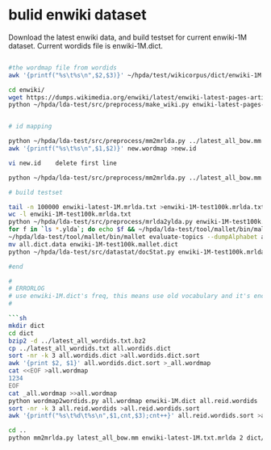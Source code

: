 bulid enwiki dataset
======================

Download the latest enwiki data, and build testset for current enwiki-1M dataset.
Current wordids file is enwiki-1M.dict.

```sh

#the wordmap file from wordids
awk '{printf("%s\t%s\n",$2,$3)}' ~/hpda/test/wikicorpus/dict/enwiki-1M.newmap.txt > enwiki-1M.dict

cd enwiki/
wget https://dumps.wikimedia.org/enwiki/latest/enwiki-latest-pages-articles.xml.bz2
python ~/hpda/lda-test/src/preprocess/make_wiki.py enwiki-latest-pages-articles.xml.bz2 latest


# id mapping

python ~/hpda/lda-test/src/preprocess/mm2mrlda.py ../latest_all_bow.mm enwiki-latest-1M.mrlda.txt 2 new.wordmap
awk '{printf("%s\t%s\n",$1,$2)}' new.wordmap >new.id

vi new.id    delete first line

python ~/hpda/lda-test/src/preprocess/mm2mrlda.py ../latest_all_bow.mm enwiki-latest-1M.mrlda.txt 2 new.id

# build testset

tail -n 100000 enwiki-latest-1M.mrlda.txt >enwiki-1M-test100k.mrlda.txt
wc -l enwiki-1M-test100k.mrlda.txt 
python ~/hpda/lda-test/src/preprocess/mrlda2ylda.py enwiki-1M-test100k.mrlda.txt 
for f in `ls *.ylda`; do echo $f && ~/hpda/lda-test/tool/mallet/bin/mallet import-file --input $f --output `basename $f .ylda`.mallet --keep-sequence --token-regex "[\p{L}\p{N}_]+|[\p{P}]+"; done
~/hpda/lda-test/tool/mallet/bin/mallet evaluate-topics --dumpAlphabet all.dict --input enwiki-1M-test100k.mrlda.txt.mallet 
mv all.dict.data enwiki-1M-test100k.mallet.dict
python ~/hpda/lda-test/src/datastat/docStat.py enwiki-1M-test100k.mrlda.txt

#end

#
# ERRORLOG
# use enwiki-1M.dict's freq, this means use old vocabulary and it's encoding !!! wrong here, sort is not stable!!!
#

```sh
mkdir dict
cd dict
bzip2 -d ../latest_all_wordids.txt.bz2 
cp ../latest_all_wordids.txt all.wordids.dict
sort -nr -k 3 all.wordids.dict >all.wordids.dict.sort
awk '{print $2, $1}' all.wordids.dict.sort >_all.wordmap
cat <<EOF >all.wordmap
1234
EOF
cat _all.wordmap >>all.wordmap 
python wordmap2wordids.py all.wordmap enwiki-1M.dict all.reid.wordids
sort -nr -k 3 all.reid.wordids >all.reid.wordids.sort
awk '{printf("%s\t%d\t%s\n",$1,cnt,$3);cnt++}' all.reid.wordids.sort >all.reid

cd ..
python mm2mrlda.py latest_all_bow.mm enwiki-latest-1M.txt.mrlda 2 dict/all.reid
```
